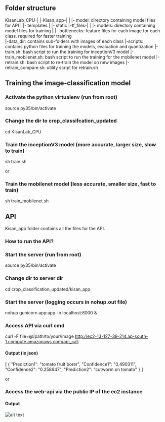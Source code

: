 ## Folder structure
KisanLab_CPU-|
				              |-Kisan_app-|
				              |                      |- model: directory containing model files for API
				              |                      |- templates
				              |                      |- static
				              |-tf_files-|
				              |                      |- models: directory containing model files for training
				              |                      |- bottlenecks: feature files for each image for each class. required for faster training		              
				              |-data_dir: contains sub-folders with images of each class
				              |-scripts: contains python files for training the models, evaluation and quantization
				              |-train.sh: bash script to run the training for inceptionV3 model
				              |-train_mobilenet.sh: bash script to run the training for the mobilenet model
				              |-retrain.sh: bash script to re-train the model on new images
				              |-retrain_compare.sh: utility script for retrain.sh	                                      

## Training the image-classification model

### Activate the python virtualenv (run from root)
source py35/bin/activate

### Change the dir to crop_classifcation_updated
cd KisanLab_CPU

### Train the inceptionV3 model (more accurate, larger size, slow to train)
sh train.sh

or 

### Train the mobilenet model (less accurate, smaller size, fast to train)
sh train_mobilenet.sh

## API

Kisan_app folder contains all the files for the API. 

### How to run the API?

### Start the server (run from root)
source py35/bin/activate

### Change dir to server dir
cd crop_classification_updated/kisan_app

### Start the server (logging occurs in nohup.out file)
nohup gunicorn app:app -b localhost:8000 &

### Access API via curl cmd
curl -F file=@/path/to/your/image http://ec2-13-127-39-214.ap-south-1.compute.amazonaws.com/api_call

#### Output (in json)

[
{
"Prediction1": "tomato fruit borer", 
"Confidence1": "0.490311", 
"Confidence2": "0.258647", 
"Prediction2": "cutworm on tomato"
}
]

or 

### Access the web-api via the public IP of the ec2 instance

#### Output
![alt text](https://raw.githubusercontent.com/gauravkaila/KisanLab_CPU/master/sample.png)
